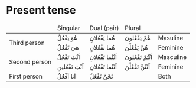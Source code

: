 # Present tense

<table>
    <thead>
        <tr>
            <td></td>
            <td>Singular</td>
            <td>Dual (pair)</td>
            <td>Plural</td>
            <td></td>
        </tr>
    </thead>
    <tbody>
        <tr>
            <td rowspan=2>Third person</td>
            <td>هُوَ يَفْعُلُ</td>
            <td>هُما يَفْعُلانِ</td>
            <td>هُمْ يَفْعُلونَ</td>
            <td>Masuline</td>
        </tr>
        <tr>
            <td>هيَ تَفْعُلُ</td>
            <td>هُما تفْعُلانِ</td>
            <td>هُنَّ يَفْعُلْنَ</td>
            <td>Feminine</td>
        </tr>
        <tr>
            <td rowspan=2>Second person</td>
            <td>اَنْتَ تَفْعُلُ</td>
            <td>اَنْتُما تَفْعُلانِ</td>
            <td>اَنْتُمْ تَفْعُلونَ</td>
            <td>Masculine</td>
        </tr>
        <tr>
            <td>اَنْتِ تَفْعُلينِ</td>
            <td>اَنْتُما تَفْعُلانِ</td>
            <td>اَنْتُنَّ تَفْعُلْنَ</td>
            <td>Feminine</td>
        </tr>
        <tr>
            <td rowspan=2>First person</td>
            <td>اَنا اَفْعُلُ</td>
            <td>نَحْنُ نَفْعُلُ</td>
            <td></td>
            <td>Both</td>
        </tr>
    </tobyd>
</table>